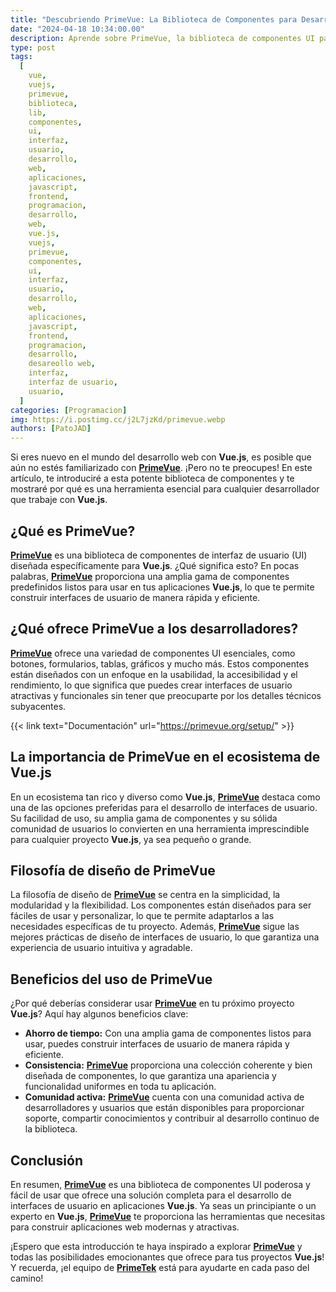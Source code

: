 ```yaml
---
title: "Descubriendo PrimeVue: La Biblioteca de Componentes para Desarrolladores Vue.js"
date: "2024-04-18 10:34:00.00"
description: Aprende sobre PrimeVue, la biblioteca de componentes UI para Vue.js. Descubre por qué es esencial para los desarrolladores y cómo puede mejorar tus proyectos.
type: post
tags:
  [
    vue,
    vuejs,
    primevue,
    biblioteca,
    lib,
    componentes,
    ui,
    interfaz,
    usuario,
    desarrollo,
    web,
    aplicaciones,
    javascript,
    frontend,
    programacion,
    desarrollo,
    web,
    vue.js,
    vuejs,
    primevue,
    componentes,
    ui,
    interfaz,
    usuario,
    desarrollo,
    web,
    aplicaciones,
    javascript,
    frontend,
    programacion,
    desarrollo,
    desareollo web,
    interfaz,
    interfaz de usuario,
    usuario,
  ]
categories: [Programacion]
img: https://i.postimg.cc/j2L7jzKd/primevue.webp
authors: [PatoJAD]
---
```


Si eres nuevo en el mundo del desarrollo web con **Vue.js**, es posible que aún no estés familiarizado con **[PrimeVue](https://primevue.org/)**. ¡Pero no te preocupes! En este artículo, te introduciré a esta potente biblioteca de componentes y te mostraré por qué es una herramienta esencial para cualquier desarrollador que trabaje con **Vue.js**.

## ¿Qué es PrimeVue?

**[PrimeVue](https://primevue.org/)** es una biblioteca de componentes de interfaz de usuario (UI) diseñada específicamente para **Vue.js**. ¿Qué significa esto? En pocas palabras, **[PrimeVue](https://primevue.org/)** proporciona una amplia gama de componentes predefinidos listos para usar en tus aplicaciones **Vue.js**, lo que te permite construir interfaces de usuario de manera rápida y eficiente.

## ¿Qué ofrece PrimeVue a los desarrolladores?

**[PrimeVue](https://primevue.org/)** ofrece una variedad de componentes UI esenciales, como botones, formularios, tablas, gráficos y mucho más. Estos componentes están diseñados con un enfoque en la usabilidad, la accesibilidad y el rendimiento, lo que significa que puedes crear interfaces de usuario atractivas y funcionales sin tener que preocuparte por los detalles técnicos subyacentes.

{{< link text="Documentación" url="https://primevue.org/setup/" >}}

## La importancia de PrimeVue en el ecosistema de Vue.js

En un ecosistema tan rico y diverso como **Vue.js**, **[PrimeVue](https://primevue.org/)** destaca como una de las opciones preferidas para el desarrollo de interfaces de usuario. Su facilidad de uso, su amplia gama de componentes y su sólida comunidad de usuarios lo convierten en una herramienta imprescindible para cualquier proyecto **Vue.js**, ya sea pequeño o grande.

## Filosofía de diseño de PrimeVue

La filosofía de diseño de **[PrimeVue](https://primevue.org/)** se centra en la simplicidad, la modularidad y la flexibilidad. Los componentes están diseñados para ser fáciles de usar y personalizar, lo que te permite adaptarlos a las necesidades específicas de tu proyecto. Además, **[PrimeVue](https://primevue.org/)** sigue las mejores prácticas de diseño de interfaces de usuario, lo que garantiza una experiencia de usuario intuitiva y agradable.

## Beneficios del uso de PrimeVue

¿Por qué deberías considerar usar **[PrimeVue](https://primevue.org/)** en tu próximo proyecto **Vue.js**? Aquí hay algunos beneficios clave:

* **Ahorro de tiempo:** Con una amplia gama de componentes listos para usar, puedes construir interfaces de usuario de manera rápida y eficiente.
* **Consistencia:** **[PrimeVue](https://primevue.org/)** proporciona una colección coherente y bien diseñada de componentes, lo que garantiza una apariencia y funcionalidad uniformes en toda tu aplicación.
* **Comunidad activa:** **[PrimeVue](https://primevue.org/)** cuenta con una comunidad activa de desarrolladores y usuarios que están disponibles para proporcionar soporte, compartir conocimientos y contribuir al desarrollo continuo de la biblioteca.

## Conclusión

En resumen, **[PrimeVue](https://primevue.org/)** es una biblioteca de componentes UI poderosa y fácil de usar que ofrece una solución completa para el desarrollo de interfaces de usuario en aplicaciones **Vue.js**. Ya seas un principiante o un experto en **Vue.js**, **[PrimeVue](https://primevue.org/)** te proporciona las herramientas que necesitas para construir aplicaciones web modernas y atractivas.

¡Espero que esta introducción te haya inspirado a explorar **[PrimeVue](https://primevue.org/)** y todas las posibilidades emocionantes que ofrece para tus proyectos **Vue.js**! Y recuerda, ¡el equipo de **[PrimeTek](https://www.primetek.com.tr/)** está para ayudarte en cada paso del camino!
